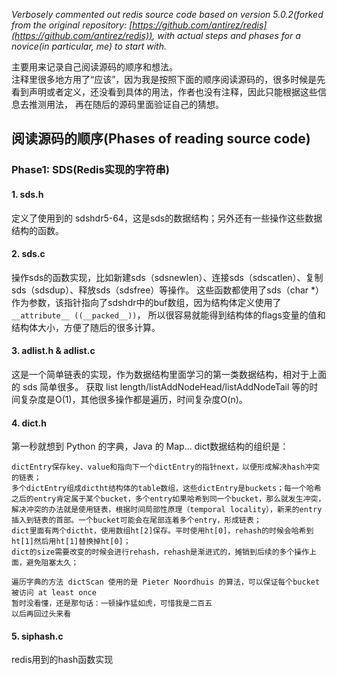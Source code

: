  *Verbosely commented out redis source code based on version 5.0.2(forked from the original repository: [https://github.com/antirez/redis](https://github.com/antirez/redis)), with actual steps and phases for a novice(in particular, me) to start with.*

主要用来记录自己阅读源码的顺序和想法。  
注释里很多地方用了“应该”，因为我是按照下面的顺序阅读源码的，很多时候是先看到声明或者定义，还没看到具体的用法，作者也没有注释，因此只能根据这些信息去推测用法，
再在随后的源码里面验证自己的猜想。

## 阅读源码的顺序(Phases of reading source code)
### Phase1: SDS(Redis实现的字符串)
#### 1. sds.h
定义了使用到的 sdshdr5-64，这是sds的数据结构；另外还有一些操作这些数据结构的函数。
#### 2. sds.c
操作sds的函数实现，比如新建sds（sdsnewlen）、连接sds（sdscatlen）、复制sds（sdsdup）、释放sds（sdsfree）等操作。
这些函数都使用了sds（char *）作为参数，该指针指向了sdshdr中的buf数组，因为结构体定义使用了`__attribute__ ((__packed__))`，
所以很容易就能得到结构体的flags变量的值和结构体大小，方便了随后的很多计算。
#### 3. adlist.h & adlist.c
这是一个简单链表的实现，作为数据结构里面学习的第一类数据结构，相对于上面的 sds 简单很多。
获取 list length/listAddNodeHead/listAddNodeTail 等的时间复杂度是O(1)，其他很多操作都是遍历，时间复杂度O(n)。
#### 4. dict.h
第一秒就想到 Python 的字典，Java 的 Map...
dict数据结构的组织是：
```
dictEntry保存key、value和指向下一个dictEntry的指针next，以便形成解决hash冲突的链表；
多个dictEntry组成dictht结构体的table数组，这些dictEntry是buckets；每一个哈希之后的entry肯定属于某个bucket，多个entry如果哈希到同一个bucket，那么就发生冲突，解决冲突的办法就是使用链表，根据时间局部性原理（temporal locality），新来的entry插入到链表的首部。一个bucket可能会在尾部连着多个entry，形成链表；
dict里面有两个dictht，使用数组ht[2]保存。平时使用ht[0]，rehash的时候会哈希到ht[1]然后用ht[1]替换掉ht[0]；
dict的size需要改变的时候会进行rehash，rehash是渐进式的，摊销到后续的多个操作上面，避免阻塞太久；

遍历字典的方法 dictScan 使用的是 Pieter Noordhuis 的算法，可以保证每个bucket被访问 at least once
暂时没看懂，还是那句话：一顿操作猛如虎，可惜我是二百五
以后再回过头来看
```
#### 5. siphash.c
redis用到的hash函数实现